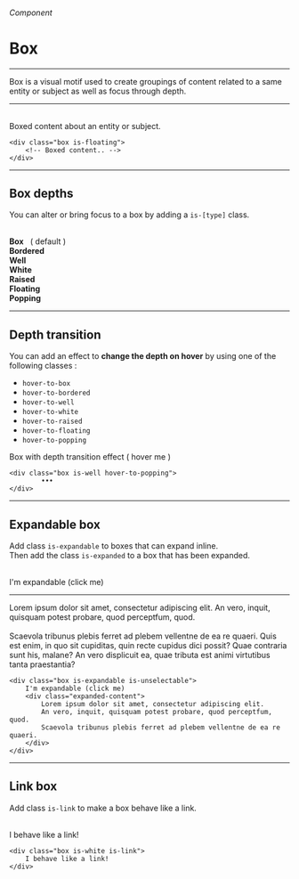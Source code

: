 <h6 class="subtitle is-6 is-uppercase has-text-grey">Component</h6><h1 class="title is-1 is-family-secondary">Box</h1>
<hr class="is-visible is-size-3">
<p class="subtitle is-5 is-family-secondary">
    <span class="has-text-weight-semibold">Box</span> is a visual motif used to create groupings of content related to a same entity or subject as well as focus through depth.
</p>
<hr class="is-visible is-size-3"><br>

<div class="box is-well is-marginless">
    <div class="box">
        <div class="box is-floating">Boxed content about an entity or subject.</div>
    </div>
</div>

    <div class="box is-floating">
        <!-- Boxed content.. -->
    </div>
<hr class="is-size-1 is-visible">

<h2 class="title is-3 is-family-sans-serif">Box depths</h2>

You can alter or bring focus to a box by adding a `is-[type]` class.<br><br>

<div class="box is-well is-large">

<div class="box">
    <div class="subtitle has-text-grey-dark is-6"><strong>Box</strong> &nbsp; ( default )</div>
</div>
<div class="box is-bordered">
    <div class="subtitle has-text-grey-dark is-6"><strong>Bordered</strong></div>
</div>
<div class="box is-well">
    <div class="subtitle has-text-grey-dark is-6"><strong>Well</strong></div>
</div>
<div class="box is-white">
    <div class="subtitle has-text-grey-dark is-6"><strong>White</strong></div>
</div>
<div class="box is-raised">
    <div class="subtitle has-text-grey-dark is-6"><strong>Raised</strong></div>
</div>
<div class="box is-floating">
    <div class="subtitle has-text-grey-dark is-6"><strong>Floating</strong></div>
</div>
<div class="box is-popping">
    <div class="subtitle has-text-grey-dark is-6"><strong>Popping</strong></div>
</div>
</div>

<hr class="is-size-1 is-visible">

<h2 class="title is-3 is-family-sans-serif">Depth transition</h2>

You can add an effect to <strong>change the depth on hover</strong> by using one of the following classes :

<ul class="list">
    <li><code>hover-to-box</code></li>
    <li><code>hover-to-bordered</code></li>
    <li><code>hover-to-well</code></li>
    <li><code>hover-to-white</code></li>
    <li><code>hover-to-raised</code></li>
    <li><code>hover-to-floating</code></li>
    <li><code>hover-to-popping</code></li>
</ul>

<div class="box is-well is-marginless">
    <div class="box">
        <div class="box is-well hover-to-popping">Box with depth transition effect ( hover me )</div>
    </div>
</div>

    <div class="box is-well hover-to-popping">
            •••
    </div>
<hr class="is-size-1 is-visible">

<h2 class="title is-3 is-family-sans-serif">Expandable box</h2>

Add class `is-expandable` to boxes that can expand inline.<br>Then add the class `is-expanded` to a box that has been expanded.

<br>

<div class="box is-well is-marginless ">
    <div class="box">
        <div id="ebox" class="box is-large is-white hover-to-popping is-expandable is-unselectable" onclick="toggleExpand('ebox')">
            <span class="title is-4 has-text-grey-darker">I'm expandable <span class="has-text-grey has-text-weight-normal">(click me)</span></span>
            <div class="expanded-content">
                <hr class="is-small">
                <div class="subtitle is-5 has-text-grey-darker">Lorem ipsum dolor sit amet, consectetur adipiscing elit. An vero, inquit, quisquam potest probare, quod perceptfum, quod.<br><br>Scaevola tribunus plebis ferret ad plebem vellentne de ea re quaeri. Quis est enim, in quo sit cupiditas, quin recte cupidus dici possit? Quae contraria sunt his, malane? An vero displicuit ea, quae tributa est animi virtutibus tanta praestantia?</div>
            </div>
        </div>
    </div>
</div>

    <div class="box is-expandable is-unselectable">
        I'm expandable (click me)
        <div class="expanded-content">
            Lorem ipsum dolor sit amet, consectetur adipiscing elit.
            An vero, inquit, quisquam potest probare, quod perceptfum, quod.
            Scaevola tribunus plebis ferret ad plebem vellentne de ea re quaeri.
        </div>
    </div>
<hr class="is-size-1 is-visible">

<h2 class="title is-3 is-family-sans-serif">Link box</h2>

Add class `is-link` to make a box behave like a link.

<br>

<div class="box is-well is-large is-marginless">
    <div class="box has-background-primary-lighter is-link">I behave like a link!</div>
</div>

    <div class="box is-white is-link">
        I behave like a link!
    </div>
